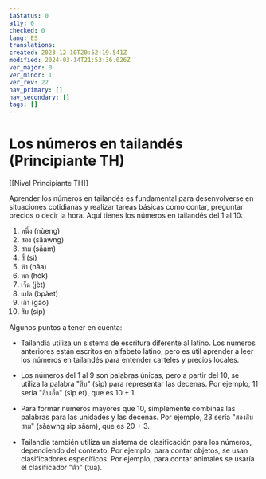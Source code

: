 ```yaml
---
iaStatus: 0
a11y: 0
checked: 0
lang: ES
translations: 
created: 2023-12-10T20:52:19.541Z
modified: 2024-03-14T21:53:36.026Z
ver_major: 0
ver_minor: 1
ver_rev: 22
nav_primary: []
nav_secondary: []
tags: []
---
```

# Los números en tailandés  (Principiante TH)

[[Nivel Principiante TH]]

Aprender los números en tailandés es fundamental para desenvolverse en situaciones cotidianas y realizar tareas básicas como contar, preguntar precios o decir la hora. Aquí tienes los números en tailandés del 1 al 10:

1. หนึ่ง (nùeng)
2. สอง (sǎawng)
3. สาม (sǎam)
4. สี่ (sì)
5. ห้า (hâa)
6. หก (hòk)
7. เจ็ด (jèt)
8. แปด (bpàet)
9. เก้า (gâo)
10. สิบ (sìp)

Algunos puntos a tener en cuenta:

- Tailandia utiliza un sistema de escritura diferente al latino. Los números anteriores están escritos en alfabeto latino, pero es útil aprender a leer los números en tailandés para entender carteles y precios locales.
    
- Los números del 1 al 9 son palabras únicas, pero a partir del 10, se utiliza la palabra "สิบ" (sìp) para representar las decenas. Por ejemplo, 11 sería "สิบเอ็ด" (sìp èt), que es 10 + 1.
    
- Para formar números mayores que 10, simplemente combinas las palabras para las unidades y las decenas. Por ejemplo, 23 sería "สองสิบสาม" (sǎawng sìp sǎam), que es 20 + 3.
    
- Tailandia también utiliza un sistema de clasificación para los números, dependiendo del contexto. Por ejemplo, para contar objetos, se usan clasificadores específicos. Por ejemplo, para contar animales se usaría el clasificador "ตัว" (tua).